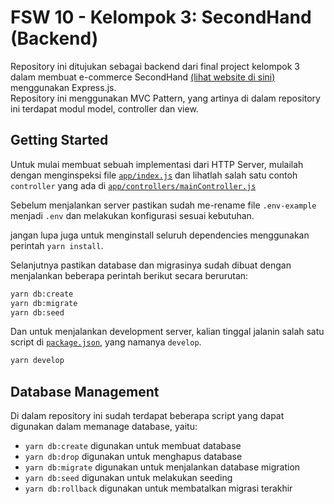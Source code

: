 # FSW 10 - Kelompok 3: SecondHand (Backend)

Repository ini ditujukan sebagai backend dari final project kelompok 3 dalam membuat e-commerce SecondHand [(lihat website di sini)](https://secondhand-fe-k3.herokuapp.com/) menggunakan Express.js.  
Repository ini menggunakan MVC Pattern, yang artinya di dalam repository ini terdapat modul model, controller dan view.

## Getting Started

Untuk mulai membuat sebuah implementasi dari HTTP Server, mulailah dengan menginspeksi file [`app/index.js`](./app/index.js) dan lihatlah salah satu contoh `controller` yang ada di [`app/controllers/mainController.js`](./app/controllers/mainController.js)

Sebelum menjalankan server pastikan sudah me-rename file `.env-example` menjadi `.env` dan melakukan konfigurasi sesuai kebutuhan.

jangan lupa juga untuk menginstall seluruh dependencies menggunakan perintah `yarn install`.

Selanjutnya pastikan database dan migrasinya sudah dibuat dengan menjalankan beberapa perintah berikut secara berurutan:

```sh
yarn db:create
yarn db:migrate
yarn db:seed
```

Dan untuk menjalankan development server, kalian tinggal jalanin salah satu script di [`package.json`](./package.json#L7-8), yang namanya `develop`.

```sh
yarn develop
```

## Database Management

Di dalam repository ini sudah terdapat beberapa script yang dapat digunakan dalam memanage database, yaitu:

-   `yarn db:create` digunakan untuk membuat database
-   `yarn db:drop` digunakan untuk menghapus database
-   `yarn db:migrate` digunakan untuk menjalankan database migration
-   `yarn db:seed` digunakan untuk melakukan seeding
-   `yarn db:rollback` digunakan untuk membatalkan migrasi terakhir
